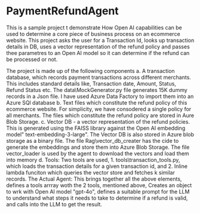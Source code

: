 # PaymentRefundAgent
This is a sample project t demonstrate How Open AI capabilities can be used to determine a core piece of business process on an ecommerce website.
This project asks the user for a Transaction Id, looks up transaction details in DB, uses a vector representation of the refund policy and passes thee parametres to an Open AI model so it can determine if the refund can be processed or not.

The project is made up of the following components
a. A transaction database, which records payment transactions across different merchants. This includes standard details like, Transaction date, Amount, Status, Refund Status etc. The data\MockGenerator.py file generates 15K dummy records in a Json file. I have used Azure Data Factory to import them into an Azure SQl database
b. Text files which constitute the refund policy of this ecommerce website. For simplicity, we have consodered a single policy for all merchants. The files which constitute the refund policy are stored in Aure Blob Storage.
c. Vector DB - a vector representation of the refund policies. This is generated using the FAISS library against the Open AI embedding model" text-embedding-3-large". The Vector DB is also stored in Azure blob storage as a binary file. The file Rag\vector_db_creater has the cide to generate the embeddings and store them into Azure Blob Storage. The file vector_loader is used by the agent to download the vectors and load them into memory
d. Tools: Two tools are used, 1. tools\transaction_tools.py, which loads the transaction details for a given transaction id, and 2. Inline lambda funciton which queries the vector store and fetches k similar records.
The Actual Agent: This brings together all the above elements, defines a tools arrray woth the 2 tools, mentioned above, Creates an object to wrk with Open AI model "gpt-4o", defines a suitable prompt for the LLM to understand what steps it needs to take to determine if a refund is valid, and calls into the LLM to get the result.
